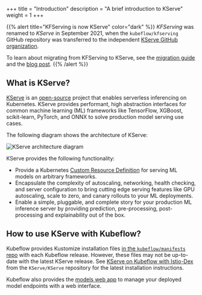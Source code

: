 +++
title = "Introduction"
description = "A brief introduction to KServe"
weight = 1
+++

{{% alert title="KFServing is now KServe" color="dark" %}}
_KFServing_ was renamed to _KServe_ in September 2021, when the `kubeflow/kfserving` GitHub repository was transferred to the independent [KServe GitHub organization](https://github.com/kserve).

To learn about migrating from KFServing to KServe, see the [migration guide](https://kserve.github.io/website/0.13/admin/migration/) and the [blog post](https://blog.kubeflow.org/release/official/2021/09/27/kfserving-transition.html).
{{% /alert %}}

## What is KServe?

[KServe](https://kserve.github.io/website/latest/) is an [open-source](https://github.com/kserve/kserve) project that enables serverless inferencing on Kubernetes.
KServe provides performant, high abstraction interfaces for common machine learning (ML) frameworks like TensorFlow, XGBoost, scikit-learn, PyTorch, and ONNX to solve production model serving use cases.

The following diagram shows the architecture of KServe:

<img src="/docs/external-add-ons/kserve/pics/kserve-architecture.png"
     alt="KServe architecture diagram"
     class="p-2"></img>

KServe provides the following functionality:
 
- Provide a Kubernetes [Custom Resource Definition](https://kubernetes.io/docs/concepts/extend-kubernetes/api-extension/custom-resources/) for serving ML models on arbitrary frameworks.
- Encapsulate the complexity of autoscaling, networking, health checking, and server configuration to bring cutting edge serving features like GPU autoscaling, scale to zero, and canary rollouts to your ML deployments.
- Enable a simple, pluggable, and complete story for your production ML inference server by providing prediction, pre-processing, post-processing and explainability out of the box.

## How to use KServe with Kubeflow?

Kubeflow provides Kustomize installation files [in the `kubeflow/manifests` repo](https://github.com/kubeflow/manifests/tree/master/contrib/kserve) with each Kubeflow release.
However, these files may not be up-to-date with the latest KServe release.
See [KServe on Kubeflow with Istio-Dex](https://github.com/KServe/KServe/tree/master/docs/samples/istio-dex) from the `KServe/KServe` repository for the latest installation instructions.

Kubeflow also provides the [models web app](/docs/external-add-ons/kserve/webapp/) to manage your deployed model endpoints with a web interface.